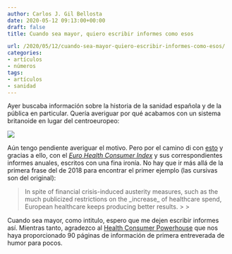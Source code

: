 ```yaml
---
author: Carlos J. Gil Bellosta
date: 2020-05-12 09:13:00+00:00
draft: false
title: Cuando sea mayor, quiero escribir informes como esos

url: /2020/05/12/cuando-sea-mayor-quiero-escribir-informes-como-esos/
categories:
- artículos
- números
tags:
- artículos
- sanidad
---
```





Ayer buscaba información sobre la historia de la sanidad española y de la pública en particular. Quería averiguar por qué acabamos con un sistema britanoide en lugar del centroeuropeo:





![](/wp-uploads/2020/05/beveridge_bismark.jpg)






Aún tengo pendiente averiguar el motivo. Pero por el camino di con [esto](https://en.wikipedia.org/wiki/Healthcare_in_Europe) y gracias a ello, con el _[Euro Health Consumer Index](https://healthpowerhouse.com/publications/)_ y sus correspondientes informes anuales, escritos con una fina ironía. No hay que ir más allá de la primera frase del de 2018 para encontrar el primer ejemplo (las cursivas son del original):







<blockquote>In spite of financial crisis-induced austerity measures, such as the much publicized restrictions on the _increase_ of healthcare spend, European healthcare keeps producing better results.
>
> </blockquote>







Cuando sea mayor, como intitulo, espero que me dejen escribir informes así. Mientras tanto, agradezco al [Health Consumer Powerhouse](https://healthpowerhouse.com/) que nos haya proporcionado 90 páginas de información de primera entreverada de humor para pocos.



